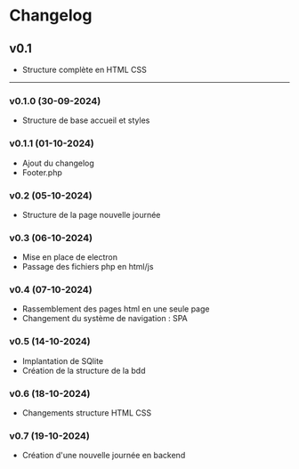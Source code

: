 # Changelog

## v0.1
- Structure complète en HTML CSS
<hr>

### v0.1.0 (30-09-2024)
- Structure de base accueil et styles

### v0.1.1 (01-10-2024)
- Ajout du changelog
- Footer.php

### v0.2 (05-10-2024)
- Structure de la page nouvelle journée

### v0.3 (06-10-2024)
- Mise en place de electron
- Passage des fichiers php en html/js

### v0.4 (07-10-2024)
- Rassemblement des pages html en une seule page
- Changement du système de navigation : SPA

### v0.5 (14-10-2024)
- Implantation de SQlite
- Création de la structure de la bdd

### v0.6 (18-10-2024)
- Changements structure HTML CSS

### v0.7 (19-10-2024)
- Création d'une nouvelle journée en backend